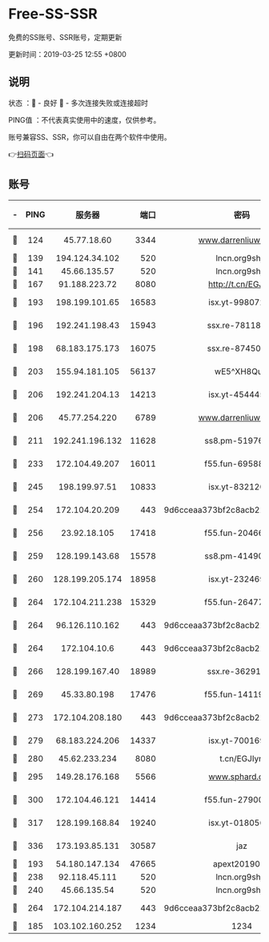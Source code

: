 # Free-SS-SSR

免费的SS账号、SSR账号，定期更新

更新时间：2019-03-25 12:55 +0800

## 说明

状态     ：🙂 - 良好 🙁 - 多次连接失败或连接超时

PING值   ：不代表真实使用中的速度，仅供参考。

账号兼容SS、SSR，你可以自由在两个软件中使用。

👉[扫码页面](https://liesauer.github.io/Free-SS-SSR/)👈

## 账号

|-|PING|服务器|端口|密码|加密方式|区域|
|:----:|:----:|:-----:|-----:|:----:|:----:|:----:|
|🙂|124|45.77.18.60|3344|www.darrenliuwei.com|aes-256-cfb|JP|
|🙂|139|194.124.34.102|520|lncn.org9shj2|rc4|JP|
|🙂|141|45.66.135.57|520|lncn.org9shj2|rc4|US|
|🙂|167|91.188.223.72|8080|http://t.cn/EGJIyrl|rc4-md5|RU|
|🙂|193|198.199.101.65|16583|isx.yt-99807237|aes-256-cfb|US|
|🙂|196|192.241.198.43|15943|ssx.re-78118439|aes-256-cfb|US|
|🙂|198|68.183.175.173|16075|ssx.re-87450800|aes-256-cfb|US|
|🙂|203|155.94.181.105|56137|wE5^XH8Quw|aes-256-cfb|US|
|🙂|206|192.241.204.13|14213|isx.yt-45444530|aes-256-cfb|US|
|🙂|206|45.77.254.220|6789|www.darrenliuwei.com|aes-256-cfb|SG|
|🙂|211|192.241.196.132|11628|ss8.pm-51976086|aes-256-cfb|US|
|🙂|233|172.104.49.207|16011|f55.fun-69588611|aes-256-cfb|SG|
|🙂|245|198.199.97.51|10833|isx.yt-83212051|aes-256-cfb|US|
|🙂|254|172.104.20.209|443|9d6cceaa373bf2c8acb22e60b6a58be6|aes-256-cfb|US|
|🙂|256|23.92.18.105|17418|f55.fun-20466360|aes-256-cfb|US|
|🙂|259|128.199.143.68|15578|ss8.pm-41490223|aes-256-cfb|SG|
|🙂|260|128.199.205.174|18958|isx.yt-23246938|aes-256-cfb|SG|
|🙂|264|172.104.211.238|15329|f55.fun-26477830|aes-256-cfb|US|
|🙂|264|96.126.110.162|443|9d6cceaa373bf2c8acb22e60b6a58be6|aes-256-cfb|US|
|🙂|264|172.104.10.6|443|9d6cceaa373bf2c8acb22e60b6a58be6|aes-256-cfb|US|
|🙂|266|128.199.167.40|18989|ssx.re-36291667|aes-256-cfb|SG|
|🙂|269|45.33.80.198|17476|f55.fun-14119354|aes-256-cfb|US|
|🙂|273|172.104.208.180|443|9d6cceaa373bf2c8acb22e60b6a58be6|aes-256-cfb|US|
|🙂|279|68.183.224.206|14337|isx.yt-70016969|aes-256-cfb|SG|
|🙂|280|45.62.233.234|8080|t.cn/EGJIyrl|rc4-md5|CA|
|🙂|295|149.28.176.168|5566|www.sphard.com|aes-256-cfb|AU|
|🙂|300|172.104.46.121|14414|f55.fun-27900052|aes-256-cfb|SG|
|🙂|317|128.199.168.84|19240|isx.yt-01805648|aes-256-cfb|SG|
|🙂|336|173.193.85.131|30587|jaz|aes-256-cfb|US|
|🙂|193|54.180.147.134|47665|apext2019001|chacha20|KR|
|🙂|238|92.118.45.111|520|lncn.org9shj2|rc4|GR|
|🙂|240|45.66.135.54|520|lncn.org9shj2|rc4|US|
|🙂|264|172.104.214.187|443|9d6cceaa373bf2c8acb22e60b6a58be6|aes-256-cfb|US|
|🙁|185|103.102.160.252|1234|1234|rc4-md5|JP|
